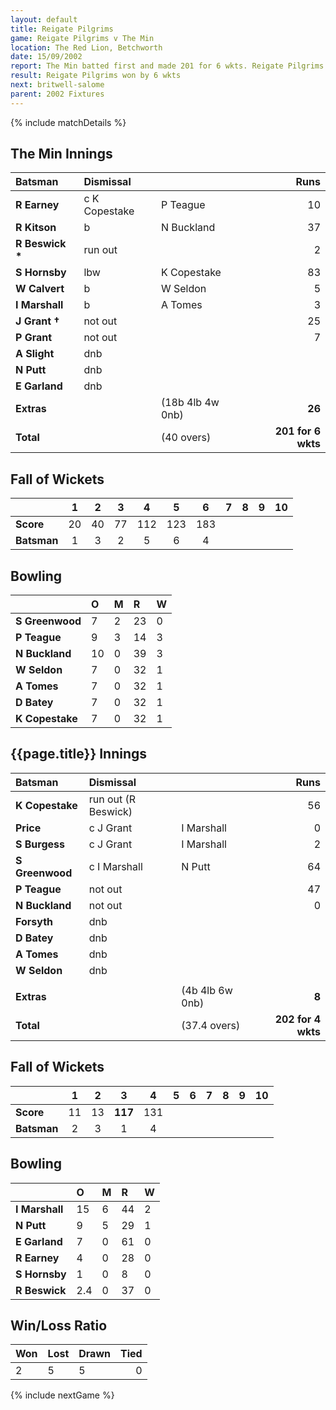 ```yaml
---
layout: default
title: Reigate Pilgrims
game: Reigate Pilgrims v The Min
location: The Red Lion, Betchworth
date: 15/09/2002
report: The Min batted first and made 201 for 6 wkts. Reigate Pilgrims replied with 202 for 4 wkts
result: Reigate Pilgrims won by 6 wkts
next: britwell-salome
parent: 2002 Fixtures
---
```


{% include matchDetails %}

## The Min Innings

| Batsman | Dismissal |  | Runs |
|:---|:---|---|---:|
| **R Earney** | c K Copestake | P Teague | 10 |
| **R Kitson** | b | N Buckland | 37 |
| **R Beswick &#42;** | run out |  | 2 |
| **S Hornsby** | lbw | K Copestake | 83 |
| **W Calvert** | b | W Seldon | 5 |
| **I Marshall** | b | A Tomes | 3 |
| **J Grant &#8224;** | not out |  | 25 |
| **P Grant** | not out |  | 7 |
| **A Slight** | dnb |  |  |
| **N Putt** | dnb |  |  |
| **E Garland** | dnb |  |  |
| **Extras** | | (18b 4lb 4w 0nb) | **26** |
| **Total** | | (40 overs) | **201 for 6 wkts** |

## Fall of Wickets

| | 1 | 2 | 3 | 4 | 5 | 6 | 7 | 8 | 9 | 10 |
|---|:---:|:---:|:---:|:---:|:---:|:---:|:---:|:---:|:---:|:---:|
| **Score** | 20 | 40 | 77 | 112 | 123 | 183 |  |  |  |  |
| **Batsman** | 1 | 3 | 2 | 5 | 6 | 4 |  |  |  |  |

## Bowling

| | O | M | R | W |
|---|:---|:---|:---|:---|
| **S Greenwood** | 7 | 2 | 23 | 0 |
| **P Teague** | 9 | 3 | 14 | 3 |
| **N Buckland** | 10 | 0 | 39 | 3 |
| **W Seldon** | 7 | 0 | 32 | 1 |
| **A Tomes** | 7 | 0 | 32 | 1 |
| **D Batey** | 7 | 0 | 32 | 1 |
| **K Copestake** | 7 | 0 | 32 | 1 |

## {{page.title}} Innings

| Batsman | Dismissal |  | Runs |
|:---|:---|---|---:|
| **K Copestake** | run out (R Beswick) |  | 56 |
| **Price** | c J Grant | I Marshall | 0 |
| **S Burgess** | c J Grant | I Marshall | 2 |
| **S Greenwood** | c I Marshall | N Putt | 64 |
| **P Teague** | not out |  | 47 |
| **N Buckland** | not out |  | 0 |
| **Forsyth** | dnb |  |  |
| **D Batey** | dnb |  |  |
| **A Tomes** | dnb |  |  |
| **W Seldon** | dnb |  |  |
|  |  |  |  |
| **Extras** | | (4b 4lb 6w 0nb) | **8** |
| **Total** | | (37.4 overs) | **202 for 4 wkts** |

## Fall of Wickets

| | 1 | 2 | 3 | 4 | 5 | 6 | 7 | 8 | 9 | 10 |
|---|:---:|:---:|:---:|:---:|:---:|:---:|:---:|:---:|:---:|:---:|
| **Score** | 11 | 13 | **117** | 131 |  |  |  |  |  |  |
| **Batsman** | 2 | 3 | 1 | 4 |  |  |  |  |  |  |

## Bowling

| | O | M | R | W |
|---|:---|:---|:---|:---|
| **I Marshall** | 15 | 6 | 44 | 2 |
| **N Putt** | 9 | 5 | 29 | 1 |
| **E Garland** | 7 | 0 | 61 | 0 |
| **R Earney** | 4 | 0 | 28 | 0 |
| **S Hornsby** | 1 | 0 | 8 | 0 |
| **R Beswick** | 2.4 | 0 | 37 | 0 |

## Win/Loss Ratio

| Won | Lost | Drawn | Tied |
|:---|:---|:---|---:|
| 2 | 5 | 5 | 0 |

{% include nextGame %}